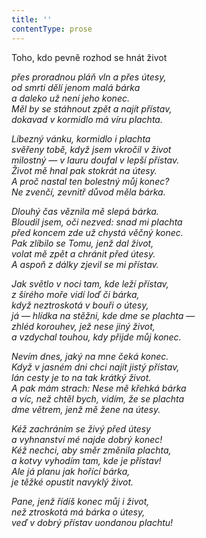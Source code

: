 ```yaml
---
title: ''
contentType: prose
---
```


<section>

Toho, kdo pevně rozhod se hnát život

_přes proradnou pláň vln a přes útesy,  
od smrti dělí jenom malá bárka  
a daleko už není jeho konec.  
Měl by se stáhnout zpět a najít přístav,  
dokavad v kormidlo má víru plachta._

</section>

<section>

_Líbezný vánku, kormidlo i plachta  
svěřeny tobě, když jsem vkročil v život  
milostný — v lauru doufal v lepší přístav.  
Život mě hnal pak stokrát na útesy.  
A proč nastal ten bolestný můj konec?  
Ne zvenčí, zevnitř důvod měla bárka._

</section>

<section>

_Dlouhý čas věznila mě slepá bárka.  
Bloudil jsem, oči nezved: snad mi plachta  
před koncem zde už chystá věčný konec.  
Pak zlíbilo se Tomu, jenž dal život,  
volat mě zpět a chránit před útesy.  
A aspoň z dálky zjevil se mi přístav._

</section>

<section>

_Jak světlo v noci tam, kde leží přístav,  
z širého moře vidí loď či bárka,  
když neztroskotá v bouři o útesy,  
já — hlídka na stěžni, kde dme se plachta —  
zhléd korouhev, jež nese jiný život,  
a vzdychal touhou, kdy přijde můj konec._

</section>

<section>

_Nevím dnes, jaký na mne čeká konec.  
Když v jasném dni chci najít jistý přístav,  
lán cesty je to na tak krátký život.  
A pak mám strach: Nese mě křehká bárka  
a víc, než chtěl bych, vidím, že se plachta  
dme větrem, jenž mě žene na útesy._

</section>

<section>

_Kéž zachráním se živý před útesy  
a vyhnanství mé najde dobrý konec!  
Kéž nechci, aby směr změnila plachta,  
a kotvy vyhodím tam, kde je přístav!  
Ale já planu jak hořící bárka,  
je těžké opustit navyklý život._

</section>

<section>

_Pane, jenž řídíš konec můj i život,  
než ztroskotá má bárka o útesy,  
veď v dobrý přístav uondanou plachtu!_

</section>
